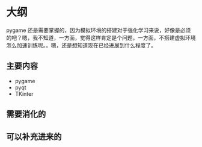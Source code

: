 # 大纲

pygame 还是需要掌握的，因为模拟环境的搭建对于强化学习来说，好像是必须的吧？嗯，我不知道，一方面，觉得这样肯定是个问题，一方面，不搭建虚拟环境怎么加速训练呢。。嗯，还是想知道现在已经进展到什么程度了。


## 主要内容

- pygame
- pyqt
- TKinter



## 需要消化的



## 可以补充进来的
